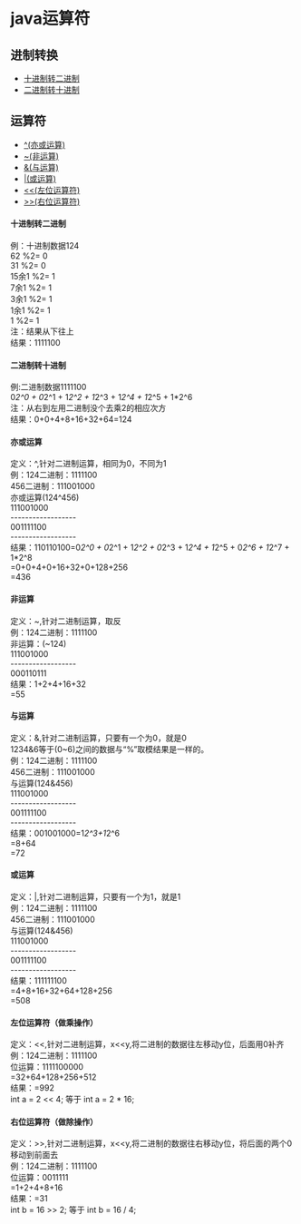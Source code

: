 # java运算符
## 进制转换<br/>
* [十进制转二进制](#十进制转二进制)
* [二进制转十进制](#二进制转十进制)

## 运算符<br/>
* [^(亦或运算)](#亦或运算)
* [~(非运算)](#非运算)
* [&(与运算)](#与运算)
* [|(或运算)](#或运算)
* [<<(左位运算符)](#左位运算符)
* [>>(右位运算符)](#右位运算符)


#### 十进制转二进制
例：十进制数据124 </br>
  62     %2=  0 </br>
  31     %2=  0 </br>
  15余1  %2=  1 </br>
  7余1   %2=  1 </br>
  3余1   %2=  1 </br>
  1余1   %2=  1 </br>
  1      %2=  1 </br>
注：结果从下往上 </br>
结果：1111100 </br>


#### 二进制转十进制
例:二进制数据1111100</br>
0*2^0 + 0*2^1 + 1*2^2 + 1*2^3 + 1*2^4 + 1*2^5 + 1*2^6 </br>
注：从右到左用二进制没个去乘2的相应次方</br>
结果：0+0+4+8+16+32+64=124</br>


#### 亦或运算
定义：^,针对二进制运算，相同为0，不同为1</br>
例：124二进制：1111100</br>
	456二进制：111001000</br>
	亦或运算(124^456)</br>
	111001000</br>
	------------------</br>
	001111100</br>
	------------------</br>
结果：110110100=0*2^0 + 0*2^1 + 1*2^2 + 0*2^3 + 1*2^4 + 1*2^5 + 0*2^6 + 1*2^7 + 1*2^8</br>
	=0+0+4+0+16+32+0+128+256</br>
	=436</br>


#### 非运算
定义：~,针对二进制运算，取反</br>
例：124二进制：1111100</br>
	非运算：(~124)</br>
	111001000</br>
	------------------</br>
	000110111</br>
结果：1+2+4+16+32</br>
	=55</br>


#### 与运算
定义：&,针对二进制运算，只要有一个为0，就是0</br>
1234&6等于(0~6)之间的数据与“%”取模结果是一样的。</br>
例：124二进制：1111100</br>
	456二进制：111001000</br>
	与运算(124&456)</br>
	111001000</br>
	------------------</br>
	001111100</br>
	------------------</br>
结果：001001000=1*2^3+1*2^6</br>
	=8+64</br>
	=72</br>



#### 或运算
定义：|,针对二进制运算，只要有一个为1，就是1</br>
例：124二进制：1111100</br>
	456二进制：111001000</br>
	与运算(124&456)</br>
	111001000</br>
	------------------</br>
	001111100</br>
	------------------</br>
结果：111111100</br>
	=4+8+16+32+64+128+256</br>
	=508</br>


#### 左位运算符（做乘操作）
定义：<<,针对二进制运算，x<<y,将二进制的数据往左移动y位，后面用0补齐</br>
例：124二进制：1111100</br>
	位运算：1111100000</br>
	=32+64+128+256+512</br>
结果：=992</br>
int a = 2 << 4; 等于 int a = 2 * 16;


#### 右位运算符（做除操作）
定义：>>,针对二进制运算，x<<y,将二进制的数据往右移动y位，将后面的两个0移动到前面去</br>
例：124二进制：1111100</br>
	位运算：0011111</br>
	=1+2+4+8+16</br>
结果：=31</br>
int b = 16 >> 2; 等于 int b = 16 / 4;
